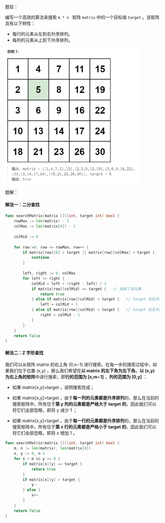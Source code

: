 题目：

编写一个高效的算法来搜索 `m * n ` 矩阵 `matrix` 中的一个目标值 `target` 。该矩阵具有以下特性：

- 每行的元素从左到右升序排列。
- 每列的元素从上到下升序排列。

<img src="240.搜索二维矩阵II.assets/image-20230930211522598.png" alt="image-20230930211522598" style="zoom: 67%;" />

题解：

#### 解法一：二分查找

```go
func searchMatrix(matrix [][]int, target int) bool {
    rowMax := len(matrix) - 1
    colMax := len(matrix[0]) - 1
    
    colMid := 0

    for row:=0; row <= rowMax; row++ {
        if matrix[row][0] > target || matrix[row][colMax] < target {
            continue
        }

        left, right := 0, colMax
        for left <= right {
            colMid = left + (right - left) / 2
            if matrix[row][colMid] == target {   // 找到了该元素
                return true
            } else if matrix[row][colMid] < target {   // target 在右半区域
                left = colMid + 1
            } else if matrix[row][colMid] > target {   // target 在左半区域
                right = colMid - 1
            }
        }
    }
    return false
}
```

#### 解法二：Z 字形查找

我们可以从矩阵 matrix 的右上角 (0,n−1) 进行搜索。在每一步的搜索过程中，如果我们位于位置 (x,y) ，那么我们希望在**以 matrix 的左下角为左下角、以 (x,y) 为右上角的矩阵**中进行搜索，即**行的范围为 [x,m−1]** ，**列的范围为 [0,y]** ：

- 如果 matrix[x,y]=target ，说明搜索完成；

- 如果 matrix[x,y]>target ，由于**每一列的元素都是升序排列**的，那么在当前的搜索矩阵中，所有位于**第 y  列的元素都是严格大于 target 的**，因此我们可以将它们全部忽略，即将 y 减少 1 ；

- 如果 matrix[x,y]<target ，由于**每一行的元素都是升序排列**的，那么在当前的搜索矩阵中，所有位于**第 x 行的元素都是严格小于 target 的**，因此我们可以将它们全部忽略，即将 x 增加 1 。


```go
func searchMatrix(matrix [][]int, target int) bool {
    m, n := len(matrix), len(matrix[0])
    x, y := 0, n-1
    for x < m && y >= 0 {
        if matrix[x][y] == target {
            return true
        }
        if matrix[x][y] > target {
            y--
        } else {
            x++
        }
    }
    return false
}
```

